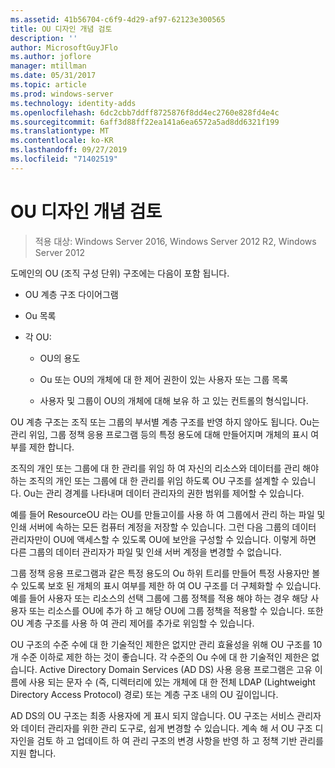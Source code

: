 ```yaml
---
ms.assetid: 41b56704-c6f9-4d29-af97-62123e300565
title: OU 디자인 개념 검토
description: ''
author: MicrosoftGuyJFlo
ms.author: joflore
manager: mtillman
ms.date: 05/31/2017
ms.topic: article
ms.prod: windows-server
ms.technology: identity-adds
ms.openlocfilehash: 6dc2cbb7ddff8725876f8dd4ec2760e828fd4e4c
ms.sourcegitcommit: 6aff3d88ff22ea141a6ea6572a5ad8dd6321f199
ms.translationtype: MT
ms.contentlocale: ko-KR
ms.lasthandoff: 09/27/2019
ms.locfileid: "71402519"
---
```

# <a name="reviewing-ou-design-concepts"></a>OU 디자인 개념 검토

>적용 대상: Windows Server 2016, Windows Server 2012 R2, Windows Server 2012

도메인의 OU (조직 구성 단위) 구조에는 다음이 포함 됩니다.  
  
-   OU 계층 구조 다이어그램  
  
-   Ou 목록  
  
-   각 OU:  
  
    -   OU의 용도  
  
    -   Ou 또는 OU의 개체에 대 한 제어 권한이 있는 사용자 또는 그룹 목록  
  
    -   사용자 및 그룹이 OU의 개체에 대해 보유 하 고 있는 컨트롤의 형식입니다.  
  
OU 계층 구조는 조직 또는 그룹의 부서별 계층 구조를 반영 하지 않아도 됩니다. Ou는 관리 위임, 그룹 정책 응용 프로그램 등의 특정 용도에 대해 만들어지며 개체의 표시 여부를 제한 합니다.  
  
조직의 개인 또는 그룹에 대 한 관리를 위임 하 여 자신의 리소스와 데이터를 관리 해야 하는 조직의 개인 또는 그룹에 대 한 관리를 위임 하도록 OU 구조를 설계할 수 있습니다. Ou는 관리 경계를 나타내며 데이터 관리자의 권한 범위를 제어할 수 있습니다.  
  
예를 들어 ResourceOU 라는 OU를 만들고이를 사용 하 여 그룹에서 관리 하는 파일 및 인쇄 서버에 속하는 모든 컴퓨터 계정을 저장할 수 있습니다. 그런 다음 그룹의 데이터 관리자만이 OU에 액세스할 수 있도록 OU에 보안을 구성할 수 있습니다. 이렇게 하면 다른 그룹의 데이터 관리자가 파일 및 인쇄 서버 계정을 변경할 수 없습니다.  
  
그룹 정책 응용 프로그램과 같은 특정 용도의 Ou 하위 트리를 만들어 특정 사용자만 볼 수 있도록 보호 된 개체의 표시 여부를 제한 하 여 OU 구조를 더 구체화할 수 있습니다. 예를 들어 사용자 또는 리소스의 선택 그룹에 그룹 정책를 적용 해야 하는 경우 해당 사용자 또는 리소스를 OU에 추가 하 고 해당 OU에 그룹 정책을 적용할 수 있습니다. 또한 OU 계층 구조를 사용 하 여 관리 제어를 추가로 위임할 수 있습니다.  
  
OU 구조의 수준 수에 대 한 기술적인 제한은 없지만 관리 효율성을 위해 OU 구조를 10 개 수준 이하로 제한 하는 것이 좋습니다. 각 수준의 Ou 수에 대 한 기술적인 제한은 없습니다. Active Directory Domain Services (AD DS) 사용 응용 프로그램은 고유 이름에 사용 되는 문자 수 (즉, 디렉터리에 있는 개체에 대 한 전체 LDAP (Lightweight Directory Access Protocol) 경로) 또는 계층 구조 내의 OU 깊이입니다.  
  
AD DS의 OU 구조는 최종 사용자에 게 표시 되지 않습니다. OU 구조는 서비스 관리자와 데이터 관리자를 위한 관리 도구로, 쉽게 변경할 수 있습니다. 계속 해 서 OU 구조 디자인을 검토 하 고 업데이트 하 여 관리 구조의 변경 사항을 반영 하 고 정책 기반 관리를 지원 합니다.  
  


